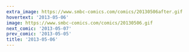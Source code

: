 ```yaml
---
extra_image: https://www.smbc-comics.com/comics/20130506after.gif
hovertext: '2013-05-06'
image: https://www.smbc-comics.com/comics/20130506.gif
next_comic: '2013-05-07'
prev_comic: '2013-05-05'
title: '2013-05-06'
---
```


